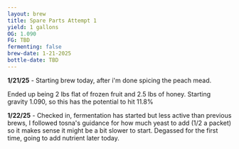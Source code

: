 ```yaml
---
layout: brew
title: Spare Parts Attempt 1
yield: 1 gallons
OG: 1.090
FG: TBD
fermenting: false
brew-date: 1-21-2025
bottle-date: TBD
---
```


**1/21/25** - Starting brew today, after i'm done spicing the peach mead.

Ended up being 2 lbs flat of frozen fruit and 2.5 lbs of honey. Starting gravity 1.090, so this has the potential to hit 11.8%

**1/22/25** - Checked in, fermentation has started but less active than previous brews, I followed tosna's guidance for how much yeast to add (1/2 a packet) so it makes sense it might be a bit slower to start. Degassed for the first time, going to add nutrient later today.
